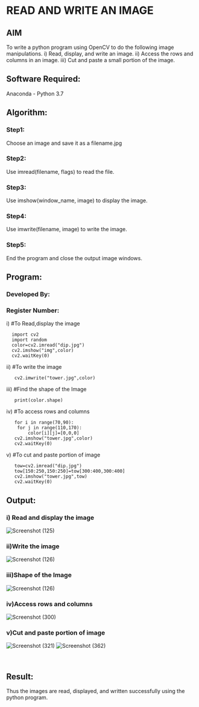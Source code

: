 # READ AND WRITE AN IMAGE
## AIM
To write a python program using OpenCV to do the following image manipulations.
i) Read, display, and write an image.
ii) Access the rows and columns in an image.
iii) Cut and paste a small portion of the image.

## Software Required:
Anaconda - Python 3.7
## Algorithm:
### Step1:
Choose an image and save it as a filename.jpg
### Step2:
Use imread(filename, flags) to read the file.
### Step3:
Use imshow(window_name, image) to display the image.
### Step4:
Use imwrite(filename, image) to write the image.
### Step5:
End the program and close the output image windows.
## Program:
### Developed By:
### Register Number: 
i) #To Read,display the image
```
  import cv2
  import random
  color=cv2.imread("dip.jpg")
  cv2.imshow("img",color)
  cv2.waitKey(0)

```
ii) #To write the image
```
   cv2.imwrite("tower.jpg",color)

```
iii) #Find the shape of the Image
```
   print(color.shape)

```
iv) #To access rows and columns
```
   for i in range(70,90):
    for j in range(110,170):
        color[i][j]=[0,0,0]
   cv2.imshow("tower.jpg",color)
   cv2.waitKey(0)

```
v) #To cut and paste portion of image
```
   tow=cv2.imread("dip.jpg")
   tow[150:250,150:250]=tow[300:400,300:400]
   cv2.imshow("tower.jpg",tow)
   cv2.waitKey(0)

```

## Output:

### i) Read and display the image


![Screenshot (125)](https://user-images.githubusercontent.com/75235747/161131460-44aaf9dc-2874-4fee-9687-eb32c8688a2b.png)
<br>

### ii)Write the image


![Screenshot (126)](https://user-images.githubusercontent.com/75235747/161131636-242026bc-96d5-4a41-953e-7816665b7319.png)
<br>

### iii)Shape of the Image


![Screenshot (126)](https://user-images.githubusercontent.com/75235747/161131726-84c81fcd-6873-495e-9ed4-c050cbec658f.png)
<br>

### iv)Access rows and columns


![Screenshot (300)](https://user-images.githubusercontent.com/75235747/161131826-8c243a9e-e779-4c1b-9320-ccafc7b4cf0c.png)
<br>

### v)Cut and paste portion of image


![Screenshot (321)](https://user-images.githubusercontent.com/75235747/161131925-91d1c3c7-2ea6-447e-a938-2d6f3be23be8.png)
![Screenshot (362)](https://user-images.githubusercontent.com/75235747/161131950-26281bde-5f06-4bdf-9df2-2f2355d5c18d.png)

<br>

## Result:
Thus the images are read, displayed, and written successfully using the python program.


